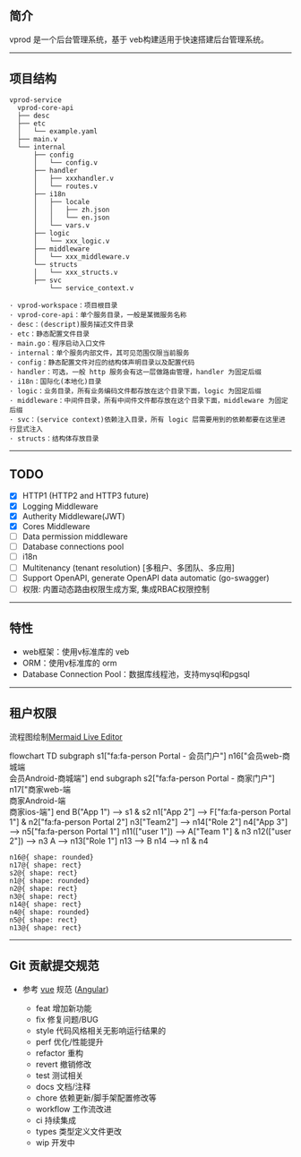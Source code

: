 ## 简介
vprod 是一个后台管理系统，基于 veb构建适用于快速搭建后台管理系统。

-------------
## 项目结构
```text
vprod-service
  vprod-core-api
  ├── desc
  ├── etc
  │   └── example.yaml
  ├── main.v
  └── internal
      ├── config
      │   └── config.v
      ├── handler
      │   ├── xxxhandler.v
      │   └── routes.v
      ├── i18n
      │   ├── locale
      │   │   ├── zh.json
      │   │   └── en.json
      │   └── vars.v
      ├── logic
      │   └── xxx_logic.v
      ├── middleware
      │   └── xxx_middleware.v
      └── structs
      │   └── xxx_structs.v
      ├── svc
          └── service_context.v

· vprod-workspace：项目根目录
· vprod-core-api：单个服务目录，一般是某微服务名称
· desc：(descript)服务描述文件目录
· etc：静态配置文件目录
· main.go：程序启动入口文件
· internal：单个服务内部文件，其可见范围仅限当前服务
· config：静态配置文件对应的结构体声明目录以及配置代码
· handler：可选，一般 http 服务会有这一层做路由管理，handler 为固定后缀
· i18n：国际化(本地化)目录
· logic：业务目录，所有业务编码文件都存放在这个目录下面，logic 为固定后缀
· middleware：中间件目录，所有中间件文件都存放在这个目录下面，middleware 为固定后缀
· svc：(service context)依赖注入目录，所有 logic 层需要用到的依赖都要在这里进行显式注入
· structs：结构体存放目录
````

-------------
## TODO
- [x] HTTP1 (HTTP2 and HTTP3 future)
- [x] Logging Middleware
- [x] Autherity Middleware(JWT)
- [x] Cores Middleware
- [ ] Data permission middleware
- [ ] Database connections pool
- [ ] i18n
- [ ] Multitenancy (tenant resolution) [多租户、多团队、多应用]
- [ ] Support OpenAPI, generate OpenAPI data automatic (go-swagger)
- [ ] 权限: 内置动态路由权限生成方案, 集成RBAC权限控制
-------------
## 特性

- web框架：使用v标准库的 veb
- ORM：使用v标准库的 orm
- Database Connection Pool：数据库线程池，支持mysql和pgsql

-------------
## 租户权限
流程图绘制[Mermaid Live Editor](https://www.mermaidchart.com)

flowchart TD
 subgraph s1["<span style=color:>fa:fa-person Portal - 会员门户</span>"]
        n16["会员web-商城端<br>会员Android-商城端"]
  end
 subgraph s2["<span style=color:>fa:fa-person Portal - 商家门户</span>"]
        n17["商家web-端<br>商家Android-端<br>商家ios-端"]
  end
    B("App 1") --> s1 & s2
    n1["App 2"] --> F["fa:fa-person Portal 1"] & n2["fa:fa-person Portal 2"]
    n3["Team2"] --> n14["Role 2"]
    n4["App 3"] --> n5["fa:fa-person Portal 1"]
    n11(["user 1"]) --> A["Team 1"] & n3
    n12(["user 2"]) --> n3
    A --> n13["Role 1"]
    n13 --> B
    n14 --> n1 & n4

    n16@{ shape: rounded}
    n17@{ shape: rect}
    s2@{ shape: rect}
    n1@{ shape: rounded}
    n2@{ shape: rect}
    n3@{ shape: rect}
    n14@{ shape: rect}
    n4@{ shape: rounded}
    n5@{ shape: rect}
    n13@{ shape: rect}

-------------
## Git 贡献提交规范

- 参考 [vue](https://github.com/vuejs/vue/blob/dev/.github/COMMIT_CONVENTION.md) 规范 ([Angular](https://github.com/conventional-changelog/conventional-changelog/tree/master/packages/conventional-changelog-angular))

    - feat 增加新功能
    - fix 修复问题/BUG
    - style 代码风格相关无影响运行结果的
    - perf 优化/性能提升
    - refactor 重构
    - revert 撤销修改
    - test 测试相关
    - docs 文档/注释
    - chore 依赖更新/脚手架配置修改等
    - workflow 工作流改进
    - ci 持续集成
    - types 类型定义文件更改
    - wip 开发中
